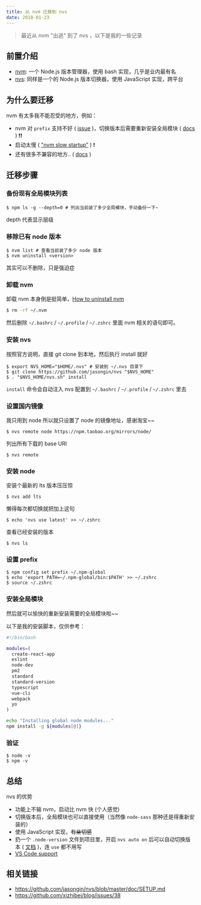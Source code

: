 ```yaml
---
title: 从 nvm 迁移到 nvs
date: 2018-01-23
---
```




> 最近从 nvm "出逃" 到了 nvs ，以下是我的一些记录



## 前置介绍

- [nvm](https://github.com/creationix/nvm): 一个 Node.js 版本管理器，使用 bash 实现，几乎是业内最有名
- [nvs](https://github.com/jasongin/nvs): 同样是一个的 Node.js 版本切换器，使用 JavaScript 实现，跨平台



## 为什么要迁移

nvm 有太多我不能忍受的地方，例如：

- nvm 对 `prefix` 支持不好  ( [issue](https://github.com/creationix/nvm/issues/606) )，切换版本后需要重新安装全局模块 ( [docs](https://github.com/creationix/nvm#migrating-global-packages-while-installing) ) ️️️️❗️❗️
- 启动太慢 ( ["nvm slow startup"](https://www.google.com/search?q=nvm+slow+startup) ) ❗️
- 还有很多不兼容的地方.. ( [docs](https://github.com/creationix/nvm#important-notes) )



## 迁移步骤

### 备份现有全局模块列表

```shell
$ npm ls -g --depth=0 # 列出当前装了多少全局模块，手动备份一下~
```

depth 代表显示层级

### 移除已有 node 版本

```shell
$ nvm list # 查看当前装了多少 node 版本
$ nvm uninstall <version>
```

其实可以不删除，只是强迫症

### 卸载 nvm

卸载 nvm 本身倒是挺简单，[How to uninstall nvm](https://github.com/creationix/nvm/issues/298)

```bash
$ rm -rf ~/.nvm
```

然后删除 `~/.bashrc` / `~/.profile` / `~/.zshrc` 里面 nvm 相关的语句即可。

### 安装 nvs

按照官方说明，直接 git clone 到本地，然后执行 install 就好

```shell
$ export NVS_HOME="$HOME/.nvs" # 安装到 ~/.nvs 目录下
$ git clone https://github.com/jasongin/nvs "$NVS_HOME"
$ . "$NVS_HOME/nvs.sh" install
```

`install` 命令会自动注入 nvs 配置到 `~/.bashrc` / `~/.profile` / `~/.zshrc` 里去

### 设置国内镜像

我只用到 node 所以就只设置了 node 的镜像地址，感谢淘宝~~

```shell
$ nvs remote node https://npm.taobao.org/mirrors/node/
```

列出所有下载的 base URI

```shell
$ nvs remote
```

### 安装 node

安装个最新的 lts 版本压压惊

```shell
$ nvs add lts
```

懒得每次都切换就把加上这句

```shell
$ echo 'nvs use latest' >> ~/.zshrc
```

查看已经安装的版本

```shell
$ nvs ls
```

### 设置 prefix

```shell
$ npm config set prefix ~/.npm-global
$ echo 'export PATH=~/.npm-global/bin:$PATH' >> ~/.zshrc
$ source ~/.zshrc
```

### 安装全局模块

然后就可以愉快的重新安装需要的全局模块啦~~

以下是我的安装脚本，仅供参考：

```bash
#!/bin/bash

modules=(
  create-react-app
  eslint
  node-dev
  pm2
  standard
  standard-version
  typescript
  vue-cli
  webpack
  yo
)

echo "Installing global node modules..."
npm install -g ${modules[@]}
```

### 验证

```shell
$ node -v
$ npm -v
```



## 总结

nvs 的优势

- 功能上不输 nvm，启动比 nvm 快 (个人感觉)
- 切换版本后，全局模块也可以直接使用（当然像 `node-sass` 那种还是得重新安装的）
- 使用 JavaScript 实现，~~有亲切感~~
- 扔一个 `.node-version` 文件到项目里，开启 `nvs auto on` 后可以自动切换版本 ( [文档](https://github.com/jasongin/nvs#automatic-switching-per-directory) )，连 `use` 都不用写
- [VS Code support](https://github.com/jasongin/nvs/blob/master/doc/VSCODE.md)



## 相关链接

- https://github.com/jasongin/nvs/blob/master/doc/SETUP.md
- https://github.com/xizhibei/blog/issues/38

